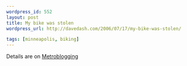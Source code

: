 ```yaml
---
wordpress_id: 552
layout: post
title: My bike was stolen
wordpress_url: http://davedash.com/2006/07/17/my-bike-was-stolen/

tags: [minneapolis, biking]
---
```

Details are on [Metroblogging](http://minneapolis.metblogs.com/archives/2006/07/my_bike_was_sto.phtml)
